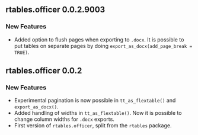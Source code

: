 ## rtables.officer 0.0.2.9003

### New Features
 * Added option to flush pages when exporting to `.docx`. It is possible to put tables on separate pages by doing `export_as_docx(add_page_break = TRUE)`.


## rtables.officer 0.0.2

### New Features
 * Experimental pagination is now possible in `tt_as_flextable()` and `export_as_docx()`.
 * Added handling of widths in `tt_as_flextable()`. Now it is possible to change column widths for `.docx` exports.
 * First version of `rtables.officer`, split from the `rtables` package.
